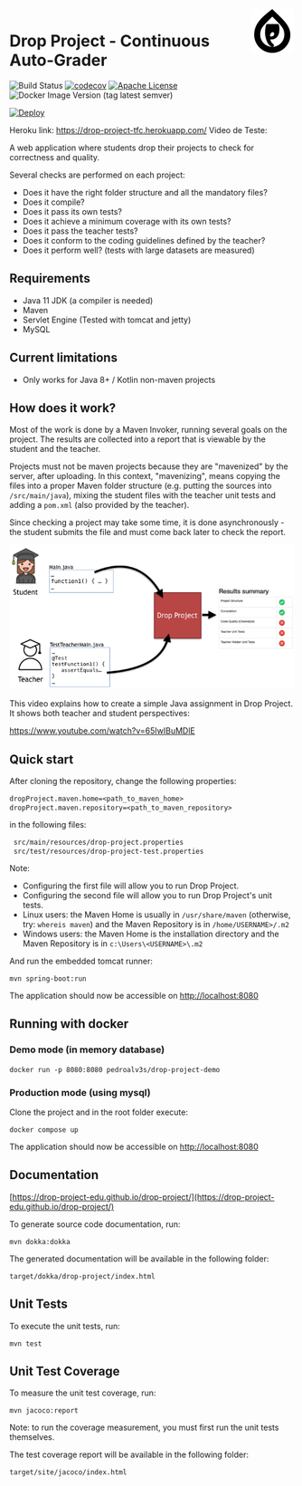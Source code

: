 <img width="77px" height="77px" align="right" src="docs/dp_logo.png"/>

# Drop Project - Continuous Auto-Grader

![Build Status](https://github.com/Diogo-a21905661/drop-project-tfc/workflows/Run%20Tests/badge.svg?branch=master)
[![codecov](https://codecov.io/gh/drop-project-edu/drop-project/branch/master/graph/badge.svg)](https://codecov.io/gh/drop-project-edu/drop-project)
[![Apache License](https://img.shields.io/badge/license-Apache%20License%202.0-blue.svg)](http://www.apache.org/licenses/LICENSE-2.0)
![Docker Image Version (tag latest semver)](https://img.shields.io/docker/v/pedroalv3s/drop-project-mysql/v0.9.5?label=docker%20image)

[![Deploy](https://www.herokucdn.com/deploy/button.svg)](https://heroku.com/deploy?template=https://github.com/Diogo-a21905661/drop-project-tfc)

Heroku link: https://drop-project-tfc.herokuapp.com/
Video de Teste: 

A web application where students drop their projects to check for correctness and quality.

Several checks are performed on each project:

* Does it have the right folder structure and all the mandatory files?
* Does it compile?
* Does it pass its own tests?
* Does it achieve a minimum coverage with its own tests?
* Does it pass the teacher tests?
* Does it conform to the coding guidelines defined by the teacher?
* Does it perform well? (tests with large datasets are measured)

## Requirements

* Java 11 JDK (a compiler is needed)
* Maven
* Servlet Engine (Tested with tomcat and jetty)
* MySQL

## Current limitations

* Only works for Java 8+ / Kotlin non-maven projects

## How does it work?

Most of the work is done by a Maven Invoker, running several goals on the project.
The results are collected into a report that is viewable by the student and the teacher.

Projects must not be maven projects because they are "mavenized" by the server, after uploading.
In this context, "mavenizing", means copying the files into a proper Maven folder structure (e.g. putting the sources
into `/src/main/java`), mixing the student files with the teacher unit tests and adding a `pom.xml`
(also provided by the teacher).

Since checking a project may take some time, it is done asynchronously - the student submits the file and must come
back later to check the report.

![How DP works](docs/how_dp_works.png)

This video explains how to create a simple Java assignment in Drop Project. It shows both teacher and student perspectives:

https://www.youtube.com/watch?v=65IwIBuMDlE

## Quick start

After cloning the repository, change the following properties:

    dropProject.maven.home=<path_to_maven_home>
    dropProject.maven.repository=<path_to_maven_repository>

in the following files:

     src/main/resources/drop-project.properties
     src/test/resources/drop-project-test.properties 

Note:

* Configuring the first file will allow you to run Drop Project.
* Configuring the second file will allow you to run Drop Project's unit tests.
* Linux users: the Maven Home is usually in `/usr/share/maven` (otherwise, try: `whereis maven`) and the Maven Repository is in `/home/USERNAME>/.m2`
* Windows users: the Maven Home is the installation directory and the Maven Repository is in `c:\Users\<USERNAME>\.m2`

And run the embedded tomcat runner:

    mvn spring-boot:run

The application should now be accessible on [http://localhost:8080](http://localhost:8080)

## Running with docker

### Demo mode (in memory database)

    docker run -p 8080:8080 pedroalv3s/drop-project-demo

### Production mode (using mysql)

Clone the project and in the root folder execute:

    docker compose up

The application should now be accessible on [http://localhost:8080](http://localhost:8080)

## Documentation

[https://drop-project-edu.github.io/drop-project/](https://drop-project-edu.github.io/drop-project/)

To generate source code documentation, run:

    mvn dokka:dokka

The generated documentation will be available in the following folder:

    target/dokka/drop-project/index.html

## Unit Tests

To execute the unit tests, run:

    mvn test

## Unit Test Coverage

To measure the unit test coverage, run:

    mvn jacoco:report

Note: to run the coverage measurement, you must first run the unit tests themselves.

The test coverage report will be available in the following folder:

    target/site/jacoco/index.html
